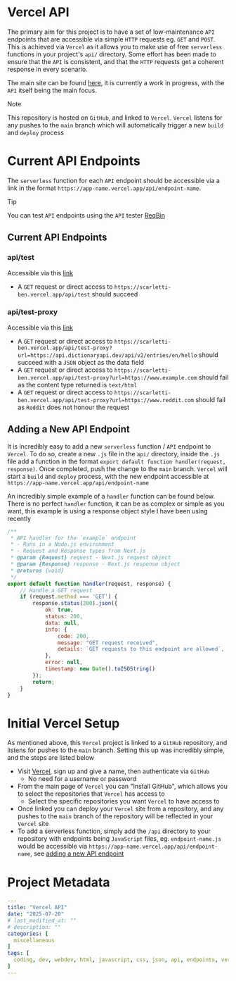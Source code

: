 # Vercel API
The primary aim for this project is to have a set of low-maintenance `API` endpoints that are accessible via simple `HTTP` requests eg. `GET` and `POST`. This is achieved via `Vercel` as it allows you to make use of free `serverless` functions in your project's `api/` directory. Some effort has been made to ensure that the `API` is consistent, and that the `HTTP` requests get a coherent response in every scenario.

The main site can be found [here](https://scarletti-ben.vercel.app), it is currently a work in progress, with the `API` itself being the main focus.

> [!NOTE]
> This repository is hosted on `GitHub`, and linked to `Vercel`. `Vercel` listens for any pushes to the `main` branch which will automatically trigger a new `build` and `deploy` process

# Current API Endpoints
The `serverless` function for each `API` endpoint should be accessible via a link in the format `https://app-name.vercel.app/api/endpoint-name`.

> [!TIP]
> You can test `API` endpoints using the `API` tester [ReqBin](https://reqbin.com/)

## Current API Endpoints

### api/test
Accessible via this [link](https://scarletti-ben.vercel.app/api/test)
- A `GET` request or direct access to `https://scarletti-ben.vercel.app/api/test` should succeed

### api/test-proxy
Accessible via this [link](https://scarletti-ben.vercel.app/api/test)
- A `GET` request or direct access to `https://scarletti-ben.vercel.app/api/test-proxy?url=https://api.dictionaryapi.dev/api/v2/entries/en/hello` should succeed with a `JSON` object as the data field
- A `GET` request or direct access to `https://scarletti-ben.vercel.app/api/test-proxy?url=https://www.example.com` should fail as the content type returned is `text/html`
- A `GET` request or direct access to `https://scarletti-ben.vercel.app/api/test-proxy?url=https://www.reddit.com` should fail as `Reddit` does not honour the request

## Adding a New API Endpoint
It is incredibly easy to add a new `serverless` function / `API` endpoint to `Vercel`. To do so, create a new `.js` file in the `api/` directory, inside the `.js` file add a function in the format `export default function handler(request, response)`. Once completed, push the change to the `main` branch. `Vercel` will start a `build` and `deploy` process, with the new endpoint accessible at `https://app-name.vercel.app/api/endpoint-name`

An incredibly simple example of a `handler` function can be found below. There is no perfect `handler` function, it can be as complex or simple as you want, this example is using a response object style I have been using recently
```javascript
/**
 * API handler for the `example` endpoint
 * - Runs in a Node.js environment
 * - Request and Response types from Next.js
 * @param {Request} request - Next.js request object
 * @param {Response} response - Next.js response object
 * @returns {void}
 */
export default function handler(request, response) {
    // Handle a GET request
    if (request.method === 'GET') {
        response.status(200).json({
            ok: true,
            status: 200,
            data: null,
            info: {
                code: 200,
                message: "GET request received",
                details: `GET requests to this endpoint are allowed`,
            },
            error: null,
            timestamp: new Date().toISOString()
        });
        return;
    }
}
```

# Initial Vercel Setup
As mentioned above, this `Vercel` project is linked to a `GitHub` repository, and listens for pushes to the `main` branch. Setting this up was incredibly simple, and the steps are listed below

- Visit [Vercel](https://vercel.com/), sign up and give a name, then authenticate via `GitHub`
  - No need for a username or password
- From the main page of `Vercel` you can "Install GitHub", which allows you to select the repositories that `Vercel` has access to
  - Select the specific repositories you want `Vercel` to have access to
- Once linked you can deploy your `Vercel` site from a repository, and any pushes to the `main` branch of the repository will be reflected in your `Vercel` site
- To add a serverless function, simply add the `/api` directory to your repository with endpoints being `JavaScript` files, eg. `endpoint-name.js` would be accessible via `https://app-name.vercel.app/api/endpoint-name`, see [adding a new API endpoint](#adding-a-new-api-endpoint)

# Project Metadata
```yaml
---
title: "Vercel API"
date: "2025-07-20"
# last_modified_at: ""
# description: ""
categories: [
  miscellaneous
]
tags: [
  coding, dev, webdev, html, javascript, css, json, api, endpoints, vercel, fetch, cors, cors proxy
]
---
```
